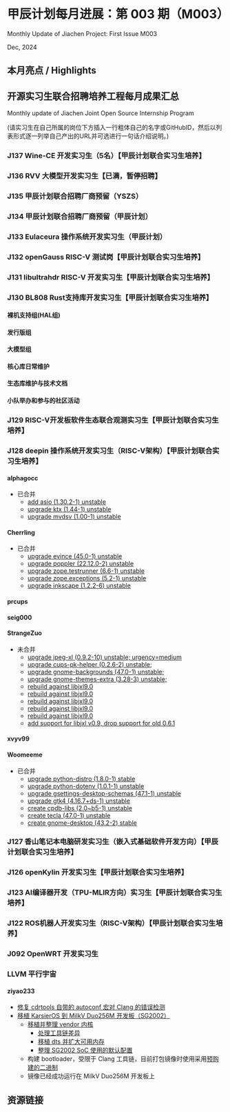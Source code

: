 # 甲辰计划每月进展：第 003 期（M003）

Monthly Update of Jiachen Project: First Issue M003

Dec, 2024

## 本月亮点 / Highlights

## 开源实习生联合招聘培养工程每月成果汇总

Monthly update of Jiachen Joint Open Source Internship Program

(请实习生在自己所属的岗位下方插入一行粗体自己的名字或GitHubID，然后以列表形式逐一列举自己产出的URL并可选进行一句话介绍说明。)

### J137  Wine-CE 开发实习生（5名）【甲辰计划联合实习生培养】

### J136 RVV 大模型开发实习生【已满，暂停招聘】

### J135 甲辰计划联合招聘厂商预留（YSZS）

### J134 甲辰计划联合招聘厂商预留（甲辰计划）

### J133 Eulaceura 操作系统开发实习生（甲辰计划）

### J132 openGauss RISC-V 测试岗【甲辰计划联合实习生培养】

### J131 libultrahdr RISC-V 开发实习生【甲辰计划联合实习生培养】

### J130 BL808 Rust支持库开发实习生【甲辰计划联合实习生培养】

#### 裸机支持组(HAL组)

#### 发行版组

#### 大模型组

#### 核心库日常维护

#### 生态库维护与技术文档

#### 小队举办和参与的社区活动

### J129 RISC-V开发板软件生态联合观测实习生【甲辰计划联合实习生培养】

### J128 deepin 操作系统开发实习生（RISC-V架构）【甲辰计划联合实习生培养】

#### alphagocc

* 已合并
   * [add asio (1.30.2-1) unstable](https://github.com/deepin-community/asio/pull/1)
   * [upgrade ktx (1.44-1) unstable](https://github.com/deepin-community/ktx/pull/2)
   * [upgrade mvdsv (1.00-1) unstable](https://github.com/deepin-community/mvdsv/pull/1)

#### Cherrling

* 已合并
  * [upgrade evince (45.0-1) unstable](https://github.com/deepin-community/evince/pull/1)
  * [upgrade poppler (22.12.0-2) unstable](https://github.com/deepin-community/poppler/pull/2)
  * [upgrade zope.testrunner (6.6-1) unstable](https://github.com/deepin-community/zope.testrunner/pull/3)
  * [upgrade zope.exceptions (5.2-1) unstable](https://github.com/deepin-community/zope.exceptions/pull/3)
  * [upgrade inkscape (1.2.2-6) unstable](https://github.com/deepin-community/inkscape/pull/4)



#### prcups

#### seig000

#### StrangeZuo

* 未合并
  * [upgrade jpeg-xl (0.9.2-10) unstable; urgency=medium](https://github.com/deepin-community/jpeg-xl/pull/5)
  * [upgrade cups-pk-helper (0.2.6-2) unstable;](https://github.com/deepin-community/cups-pk-helper/pull/1)
  * [upgrade gnome-backgrounds (47.0-1) unstable;](https://github.com/deepin-community/gnome-backgrounds/pull/1)
  * [upgrade gnome-themes-extra (3.28-3) unstable;](https://github.com/deepin-community/gnome-themes-extra/pull/1)
  * [rebuild against libjxl9.0](https://github.com/deepin-community/webkit2gtk/pull/9)
  * [rebuild against libjxl9.0](https://github.com/deepin-community/gimp/pull/6)
  * [rebuild against libjxl9.0](https://github.com/deepin-community/wpewebkit/pull/6)
  * [rebuild against libjxl9.0](https://github.com/deepin-community/graphicsmagick/pull/3)
  * [rebuild against libjxl9.0](https://github.com/deepin-community/graphicsmagick/pull/3)
  * [add support for libjxl v0.9, drop support for old 0.6.1](https://github.com/deepin-community/kimageformats/pull/5)

#### xvyv99

#### Woomeeme

* 已合并
  * [upgrade python-distro (1.8.0-1) stable](https://github.com/deepin-community/python-distro/pull/1)
  * [upgrade python-dotenv (1.0.1-1) unstable](https://github.com/deepin-community/python-dotenv/pull/1)
  * [upgrade gsettings-desktop-schemas (47.1-1) unstable](https://github.com/deepin-community/gsettings-desktop-schemas/pull/3)
  * [upgrade gtk4 (4.16.7+ds-1) unstable](https://github.com/deepin-community/gtk4/pull/5)
  * [create cpdb-libs (2.0~b5-1) unstable](https://github.com/deepin-community/cpdb-libs/pull/2)
  * [create tecla (47.0-1) unstable](https://github.com/deepin-community/tecla/pull/1)
  * [create gnome-desktop (43.2-2) stable](https://github.com/deepin-community/gnome-desktop/pull/2)

### J127 香山笔记本电脑研发实习生（嵌入式基础软件开发方向）【甲辰计划联合实习生培养】

### J126 openKylin 开发实习生【甲辰计划联合实习生培养】

### J123 AI编译器开发（TPU-MLIR方向）实习生【甲辰计划联合实习生培养】

### J122 ROS机器人开发实习生（RISC-V架构）【甲辰计划联合实习生培养】

### J092 OpenWRT 开发实习生

### LLVM 平行宇宙

#### ziyao233

- [修复 cdrtools 自带的 autoconf 宏对 Clang 的错误检测](https://gitee.com/karsier/yocto-meta-openeuler/commit/5aa81d655ca13cacdcc2a17402aa4c7f84b5faaa)
- [移植 KarsierOS 到 MilkV Duo256M 开发板（SG2002）](https://gitee.com/karsier/yocto-meta-openeuler/commit/2be9d86756a6a3b9deaba3160a063307ccd959fd)
  - [移植并整理 vendor 内核](https://gitee.com/ziyao233/duo-linux-5.10)
    - [处理工具链差异](https://gitee.com/ziyao233/duo-linux-5.10/commit/05dc6a6a6966723d3665f1ca48fd778279f19ffe)
    - [移植 dts 并扩大可用内存](https://gitee.com/ziyao233/duo-linux-5.10/commit/1fa5336dbd9c568016e0576470834d232f8b65ae)
    - [整理 SG2002 SoC 使用的默认配置](https://gitee.com/ziyao233/duo-linux-5.10/commit/cf180bbfabeb4a8172702ee1e3f6bc93f51e1b7d)
  - 构建 bootloader，受限于 Clang 工具链，目前打包镜像时使用采用[预购建的二进制](https://gitee.com/ziyao233/duo-bootloader-binary/commits/e29b4fed54e866217f654a9056834b661e989a5b)
  - 镜像已经成功运行在 MilkV Duo256M 开发板上

## 资源链接
